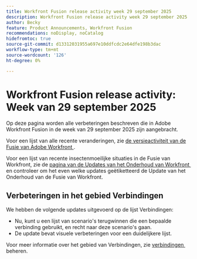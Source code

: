 ```yaml
---
title: Workfront Fusion release activity week 29 september 2025
description: Workfront Fusion release activity week 29 september 2025
author: Becky
feature: Product Announcements, Workfront Fusion
recommendations: noDisplay, noCatalog
hidefromtoc: true
source-git-commit: d13312031955a697e10ddfcdc2e64dfe198b3dac
workflow-type: tm+mt
source-wordcount: '126'
ht-degree: 0%

---
```


# Workfront Fusion release activity: Week van 29 september 2025

Op deze pagina worden alle verbeteringen beschreven die in Adobe Workfront Fusion in de week van 29 september 2025 zijn aangebracht.

Voor een lijst van alle recente veranderingen, zie [&#x200B; de versieactiviteit van de Fusie van Adobe Workfront &#x200B;](/help/workfront-fusion/fusion-product-releases/fusion-release-activity.md).

Voor een lijst van recente insectenmoeilijke situaties in de Fusie van Workfront, zie de [&#x200B; pagina van de Updates van het Onderhoud van Workfront &#x200B;](https://experienceleague.adobe.com/en/docs/workfront-known-issues/releases/current-updates) en controleer om het even welke updates geëtiketteerd de Update van het Onderhoud van de Fusie van Workfront.

## Verbeteringen in het gebied Verbindingen

We hebben de volgende updates uitgevoerd op de lijst Verbindingen:

* Nu, kunt u een lijst van scenario&#39;s terugwinnen die een bepaalde verbinding gebruikt, en recht naar deze scenario&#39;s gaan.
* De update bevat visuele verbeteringen voor een duidelijkere lijst.

Voor meer informatie over het gebied van Verbindingen, zie [&#x200B; verbindingen &#x200B;](/help/workfront-fusion/create-scenarios/connect-to-apps/manage-connections.md) beheren.



